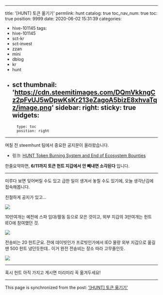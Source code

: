 
---
title: '[HUNT] 토큰 옮기기'
permlink: hunt
catalog: true
toc_nav_num: true
toc: true
position: 9999
date: 2020-06-02 15:31:39
categories:
- hive-101145
tags:
- hive-101145
- sct-kr
- sct-invest
- zzan
- mini
- dblog
- kr
- hunt
- sct
thumbnail: 'https://cdn.steemitimages.com/DQmVkkngCz2pFvUJ5wDpwKsKr213eZagoA5bizE8xhvaTqz/image.png'
sidebar:
    right:
        sticky: true
widgets:
    -
        type: toc
        position: right
---


며칠 전 steemhunt 팀에서 중요한 공지문이 올라왔습니다. 

* 링크: [HUNT Token Burning System and End of Ecosystem Bounties](https://steemit.com/hunt/@steemhunt/hunt-token-burning-system-and-end-of-ecosystem-bounties)

한줄요약하면, **6/11까지 토큰 헌트 지갑에서 안 빼내면 소각된다** 입니다.

---

미루다 보면 잊어버릴 수도 있고 급한 일이 생겨서 놓칠 수도 있기에, 오늘 생각난김에 접속해봅니다.

친절하게 공지가 있고...

![](https://cdn.steemitimages.com/DQmVkkngCz2pFvUJ5wDpwKsKr213eZagoA5bizE8xhvaTqz/image.png)
<br>

10만여개는 예전에 스파 임대/활동 등으로 모은 것이고, 외부 지갑의 3만여개는 헌트 IEO에 참여했던 것. 

![](https://cdn.steemitimages.com/DQmdXjGMPiMyEogAUKeAXrQGjH2SKLKPugniUDhgUjoR26N/image.png)
<br>

전송비는 20 헌트군요. 전에 데이빗인가 프로빗인가에서 IEO 물량 외부 지갑으로 옮길땐 500 헌트 냈던듯한데.. 이거 완전 전송비는 장소 따라 고무줄인듯.

![](https://cdn.steemitimages.com/DQmSvK9nm2GD7hv4oadMHVS4V74xYKyfeaMu3CXbxXU53Br/image.png)
<br>

---

혹시 헌트 아직 가지고 계시면 미리미리 꼭 옮겨두세요!

- - -

This page is synchronized from the post: ['[HUNT] 토큰 옮기기'](https://steemit.com/@glory7/hunt)
